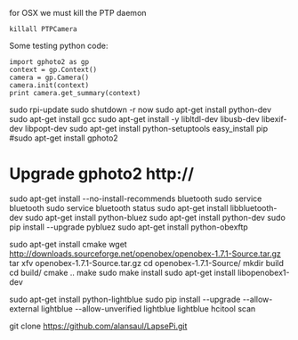 for OSX we must kill the PTP daemon

    killall PTPCamera

Some testing python code:

    import gphoto2 as gp
    context = gp.Context()
    camera = gp.Camera()
    camera.init(context)
    print camera.get_summary(context)

sudo rpi-update
sudo shutdown -r now
sudo apt-get install python-dev
sudo apt-get install gcc
sudo apt-get install -y libltdl-dev libusb-dev libexif-dev libpopt-dev
sudo apt-get install python-setuptools
easy_install pip
#sudo apt-get install gphoto2
# Upgrade gphoto2 http://
sudo apt-get install --no-install-recommends bluetooth
sudo service bluetooth
sudo service bluetooth status
sudo apt-get install libbluetooth-dev
sudo apt-get install python-bluez
sudo apt-get install python-dev
sudo pip install --upgrade pybluez
sudo apt-get install python-obexftp

sudo apt-get install cmake
wget http://downloads.sourceforge.net/openobex/openobex-1.7.1-Source.tar.gz
tar xfv openobex-1.7.1-Source.tar.gz
cd openobex-1.7.1-Source/
mkdir build
cd build/
cmake ..
make
sudo make install
sudo apt-get install libopenobex1-dev

sudo apt-get install python-lightblue
sudo pip install --upgrade --allow-external lightblue --allow-unverified lightblue lightblue
hcitool scan

git clone https://github.com/alansaul/LapsePi.git
